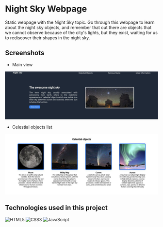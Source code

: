 # Night Sky Webpage

Static webpage with the Night Sky topic. Go through this webpage to learn about the night sky objects, and remember that out there are objects that we cannot observe because of the city's lights, but they exist, waiting for us to rediscover their shapes in the night sky. 

## Screenshots

* Main view

![alt text](./screenshots/main.jpg)

* Celestial objects list

![alt text](./screenshots/list.jpg)

## Technologies used in this project

![HTML5](https://img.shields.io/badge/html5-%23E34F26.svg?style=for-the-badge&logo=html5&logoColor=white)
![CSS3](https://img.shields.io/badge/css3-%231572B6.svg?style=for-the-badge&logo=css3&logoColor=white)
![JavaScript](https://img.shields.io/badge/javascript-%23323330.svg?style=for-the-badge&logo=javascript&logoColor=%23F7DF1E)